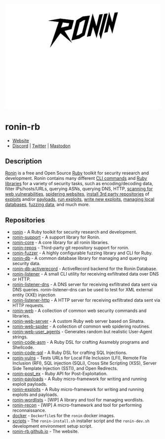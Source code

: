 ![Ronin](./profile/header.svg#gh-light-mode-only)
![Ronin](./profile/header_dark_mode.svg#gh-dark-mode-only)

# ronin-rb

* [Website](https://ronin-rb.dev/)
* [Discord](https://discord.gg/6WAb3PsVX9) |
  [Twitter](https://twitter.com/ronin_rb) |
  [Mastodon](https://infosec.exchange/@ronin_rb)

## Description

[Ronin][website] is a free and Open Source [Ruby] toolkit for security research
and development. Ronin contains many different [CLI commands](ronin-synopsis)
and [Ruby libraries][ronin-rb] for a variety of security tasks, such as
encoding/decoding data, filter IPs/hosts/URLs, querying ASNs, querying DNS,
HTTP, [scanning for web vulnerabilities][ronin-vulns-synopsis],
[spidering websites][ronin-web-spider],
[install 3rd party repositories][ronin-repos-synopsis] of
[exploits][ronin-exploits] and/or
[payloads][ronin-payloads], [run exploits][ronin-exploits-synopsis],
[write new exploits][ronin-exploits-examples],
[managing local databases][ronin-db-synopsis],
[fuzzing data][ronin-fuzzer], and much more.

## Repositories

* [ronin] - A Ruby toolkit for security research and development.
* [ronin-support] - A support library for Ronin.
* [ronin-core] - A core library for all ronin libraries.
* [ronin-repos] - Third-party git repository support for ronin.
* [ronin-fuzzer] - A highly configurable fuzzing library and CLI for Ruby.
* [ronin-db] - A common database library for managing and querying security
  data.
* [ronin-db-activerecord] - ActiveRecord backend for the Ronin Database.
* [ronin-listener] - A small CLI utility for receiving exfiltrated data over
  DNS or HTTP.
* [ronin-listener-dns] - A DNS server for receiving exfiltrated data sent via
  DNS queries. ronin-listener-dns can be used to test for XML external entity
  (XXE) injection
* [ronin-listener-http] - A HTTP server for receiving exfiltrated data sent via
  HTTP requests.
* [ronin-web] - A collection of common web security commands and libraries.
* [ronin-web-server] - A custom Ruby web server based on Sinatra.
* [ronin-web-spider] - A collection of common web spidering routines.
* [ronin-web-user_agents] - Generates random but realistic User-Agent strings.
* [ronin-code-asm] - A Ruby DSL for crafting Assmebly programs and Shellcode.
* [ronin-code-sql] - A Ruby DSL for crafting SQL Injections.
* [ronin-vulns] - Tests URLs for Local File Inclusion (LFI),
  Remote File Inclusion (RFI), SQL injection (SQLi), Cross Site Scripting (XSS),
  Server Side Template Injection (SSTI), and Open Redirects.
* [ronin-post_ex] - Ruby API for Post-Exploitation.
* [ronin-payloads] - A Ruby micro-framework for writing and running exploit
  payloads.
* [ronin-exploits] - A Ruby micro-framework for writing and running exploits
  and payloads.
* [ronin-wordlists] - [WIP] A library and tool for managing wordlists.
* [ronin-recon] - [WIP] A micro-framework and tool for performing
  reconnaissance.
* [docker] - `Dockerfile`s for the `ronin` docker images.
* [scripts] - The `ronin-install.sh` installer script and the `ronin-dev.sh`
  development environment setup script.
* [ronin-rb.github.io] - The website.

[Ruby]: https://www.ruby-lang.org
[website]: https://ronin-rb.dev/
[ronin-rb]: https://github.com/ronin-rb/
[ronin]: https://github.com/ronin-rb/ronin#readme
[ronin-synopsis]: https://github.com/ronin-rb/ronin#synopsis
[ronin-support]: https://github.com/ronin-rb/ronin-support#readme
[ronin-repos]: https://github.com/ronin-rb/ronin-repos#readme
[ronin-repos-synopsis]: https://github.com/ronin-rb/ronin-repos#synopsis
[ronin-core]: https://github.com/ronin-rb/ronin-core#readme
[ronin-db]: https://github.com/ronin-rb/ronin-db#readme
[ronin-db-synopsis]: https://github.com/ronin-rb/ronin-db#synopsis
[ronin-db-activerecord]: https://github.com/ronin-rb/ronin-db-activerecord#readme
[ronin-fuzzer]: https://github.com/ronin-rb/ronin-fuzzer#readme
[ronin-listener]: https://github.com/ronin-rb/ronin-listener#readme
[ronin-listener-synopsis]: https://github.com/ronin-rb/ronin-listener#synopsis
[ronin-listener-dns]: https://github.com/ronin-rb/ronin-listener-dns#readme
[ronin-listener-dns-examples]: https://github.com/ronin-rb/ronin-listener-dns#examples
[ronin-listener-http]: https://github.com/ronin-rb/ronin-listener-http#readme
[ronin-listener-http-examples]: https://github.com/ronin-rb/ronin-listener-http#examples
[ronin-web]: https://github.com/ronin-rb/ronin-web#readme
[ronin-web-server]: https://github.com/ronin-rb/ronin-web-server#readme
[ronin-web-spider]: https://github.com/ronin-rb/ronin-web-spider#readme
[ronin-web-user_agents]: https://github.com/ronin-rb/ronin-web-user_agents#readme
[ronin-code-asm]: https://github.com/ronin-rb/ronin-code-asm#readme
[ronin-code-sql]: https://github.com/ronin-rb/ronin-code-sql#readme
[ronin-vulns]: https://github.com/ronin-rb/ronin-vulns#readme
[ronin-vulns-synopsis]: https://github.com/ronin-rb/ronin-vulns#synopsis
[ronin-post_ex]: https://github.com/ronin-rb/ronin-post_ex#readme
[ronin-payloads]: https://github.com/ronin-rb/ronin-payloads#readme
[ronin-exploits]: https://github.com/ronin-rb/ronin-exploits#readme
[ronin-exploits-synopsis]: https://github.com/ronin-rb/ronin-exploits#synopsis
[ronin-exploits-examples]: https://github.com/ronin-rb/ronin-exploits#examples
[ronin-wordlists]: https://github.com/ronin-rb/ronin-wordlists#readme
[ronin-wordlists-synopsis]: https://github.com/ronin-rb/ronin-wordlists#synopsis
[ronin-wordlists-examples]: https://github.com/ronin-rb/ronin-wordlists#examples
[ronin-recon]: https://github.com/ronin-rb/ronin-recon#readme
[ronin-recon-synopsis]: https://github.com/ronin-rb/ronin-recon#synopsis
[ronin-recon-examples]: https://github.com/ronin-rb/ronin-recon#examples
[docker]: https://github.com/ronin-rb/docker#readme
[scripts]: https://github.com/ronin-rb/scripts#readme
[ronin-rb.github.io]: https://github.com/ronin-rb/ronin-rb.github.io
